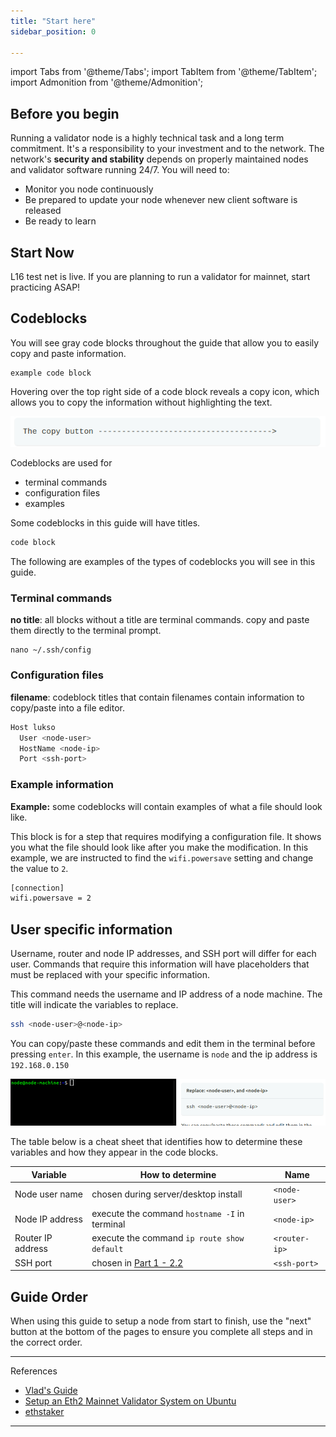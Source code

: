 ```yaml
---
title: "Start here"
sidebar_position: 0

---
```

import Tabs from '@theme/Tabs';
import TabItem from '@theme/TabItem';
import Admonition from '@theme/Admonition';

## Before you begin
Running a validator node is a highly technical task and a long term commitment. It's a responsibility to your investment and to the network. The network's **security and stability** depends on properly maintained nodes and validator software running 24/7. You will need to:
- Monitor you node continuously
- Be prepared to update your node whenever new client software is released
- Be ready to learn

## Start Now
L16 test net is live. If you are planning to run a validator for mainnet, start practicing ASAP!


## Codeblocks

You will see gray code blocks throughout the guide that allow you to easily copy and paste information.
```
example code block
```
Hovering over the top right side of a code block reveals a copy icon, which allows you to copy the information without highlighting the text.

![copy-button](./img-start/copy.gif)

Codeblocks are used for
- terminal commands
- configuration files
- examples

Some codeblocks in this guide will have titles.

```sh title="Code block title"
code block
```
The following are examples of the types of codeblocks you will see in this guide.

### Terminal commands
**no title**: all blocks without a title are terminal commands. copy and paste them directly to the terminal prompt.

```
nano ~/.ssh/config
```

### Configuration files

**filename**: codeblock titles that contain filenames contain information to copy/paste into a file editor.

```bash title=~/.ssh/config
Host lukso
  User <node-user>
  HostName <node-ip>
  Port <ssh-port>
```

### Example information
**Example:** some codeblocks will contain examples of what a file should look like.

This block is for a step that requires modifying a configuration file. It shows you what the file should look like after you make the modification. In this example, we are instructed to find the `wifi.powersave` setting and change the value to `2`.

```sh title=Example
[connection]
wifi.powersave = 2
```
## User specific information

Username, router and node IP addresses, and SSH port will differ for each user. Commands that require this information will have placeholders that must be replaced with your specific information. 

This command needs the username and IP address of a node machine. The title will indicate the variables to replace.

```sh title="Replace: <node-user>, and <node-ip>"
ssh <node-user>@<node-ip>
```

You can copy/paste these commands and edit them in the terminal before pressing `enter`. In this example, the username is `node` and the ip address is `192.168.0.150`

![user-specific](./img-start/user-specific.gif)

The table below is a cheat sheet that identifies how to determine these variables and how they appear in the code blocks.


|Variable     |How to determine |Name        |
|------------------|------------|--------------|
|Node user name    | chosen during server/desktop install|`<node-user>` |
|Node IP address   | execute the command `hostname -I` in terminal|`<node-ip>`   |
|Router IP address | execute the command `ip route show default` |`<router-ip>` |
|SSH port          | chosen in [Part 1 - 2.2](node-machine#22---change-ssh-port-number)|`<ssh-port>`  |

## Guide Order
When using this guide to setup a node from start to finish, use the "next" button at the bottom of the pages to ensure you complete all steps and in the correct order.

---
References
- [Vlad's Guide](https://github.com/lykhonis/lukso-node-guide#auto-start)
- [Setup an Eth2 Mainnet Validator System on Ubuntu](https://github.com/metanull-operator/eth2-ubuntu)
- [ethstaker](https://discord.gg/enuHBXGS)

---
